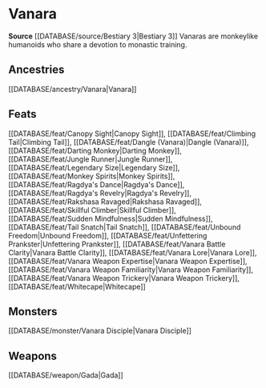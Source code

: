 ﻿---
id: '368'
name: Vanara
rarity: Common
source: '[[DATABASE/source/Bestiary 3|Bestiary 3]]'
trait:
- Vanara
type: Trait

---
# Vanara

**Source** [[DATABASE/source/Bestiary 3|Bestiary 3]]
Vanaras are monkeylike humanoids who share a devotion to monastic training.

## Ancestries

[[DATABASE/ancestry/Vanara|Vanara]]

## Feats

[[DATABASE/feat/Canopy Sight|Canopy Sight]], [[DATABASE/feat/Climbing Tail|Climbing Tail]], [[DATABASE/feat/Dangle (Vanara)|Dangle (Vanara)]], [[DATABASE/feat/Darting Monkey|Darting Monkey]], [[DATABASE/feat/Jungle Runner|Jungle Runner]], [[DATABASE/feat/Legendary Size|Legendary Size]], [[DATABASE/feat/Monkey Spirits|Monkey Spirits]], [[DATABASE/feat/Ragdya's Dance|Ragdya's Dance]], [[DATABASE/feat/Ragdya's Revelry|Ragdya's Revelry]], [[DATABASE/feat/Rakshasa Ravaged|Rakshasa Ravaged]], [[DATABASE/feat/Skillful Climber|Skillful Climber]], [[DATABASE/feat/Sudden Mindfulness|Sudden Mindfulness]], [[DATABASE/feat/Tail Snatch|Tail Snatch]], [[DATABASE/feat/Unbound Freedom|Unbound Freedom]], [[DATABASE/feat/Unfettering Prankster|Unfettering Prankster]], [[DATABASE/feat/Vanara Battle Clarity|Vanara Battle Clarity]], [[DATABASE/feat/Vanara Lore|Vanara Lore]], [[DATABASE/feat/Vanara Weapon Expertise|Vanara Weapon Expertise]], [[DATABASE/feat/Vanara Weapon Familiarity|Vanara Weapon Familiarity]], [[DATABASE/feat/Vanara Weapon Trickery|Vanara Weapon Trickery]], [[DATABASE/feat/Whitecape|Whitecape]]

## Monsters

[[DATABASE/monster/Vanara Disciple|Vanara Disciple]]

## Weapons

[[DATABASE/weapon/Gada|Gada]]